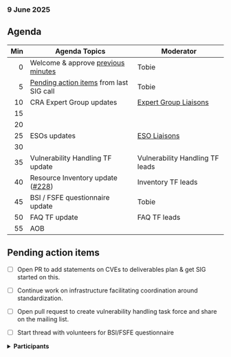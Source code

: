 ###  9 June 2025
##  Agenda

<!-- |  10 | Steering & Spec Committee updates | [SIG Leads][] | -->

| Min | Agenda Topics | Moderator |
| --: | ----- | --- |
|   0 | Welcome & approve [previous minutes](https://github.com/orcwg/orcwg/pull/103) | Tobie |
|   5 | [Pending action items](#pending-action-items) from last SIG call | Tobie |
|  10 | CRA Expert Group updates | [Expert Group Liaisons][] |
|  15 |  | |
|  20 |  | |
|  25 | ESOs updates | [ESO Liaisons][] |
|  30 |  | |
|  35 | Vulnerability Handling TF update | Vulnerability Handling TF leads |
|  40 | Resource Inventory update ([#228](https://github.com/orcwg/cra-hub/pull/228)) | Inventory TF leads |
|  45 | BSI / FSFE questionnaire update | Tobie |
|  50 | FAQ TF update | FAQ TF leads |
|  55 | AOB | |

## Pending action items

- [ ] Open PR to add statements on CVEs to deliverables plan & get SIG started on this.
- [ ] Continue work on infrastructure facilitating coordination around standardization.
- [ ] Open pull request to create vulnerability handling task force and share on the mailing list.
- [ ] Start thread with volunteers for BSI/FSFE questionnaire


<details>
<summary><b>Participants </b></summary>
 
</details>

[SIG Leads]: https://github.com/orcwg/orcwg/tree/main/cyber-resilience-sig#leads
[ESO Liaisons]: https://github.com/orcwg/orcwg/tree/main/cyber-resilience-sig#cen-cenelec-wg-9
[Expert Group Liaisons]: https://github.com/orcwg/orcwg/tree/main/cyber-resilience-sig#cra-expert-group

  
